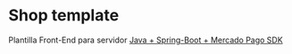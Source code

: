 # Shop template

Plantilla Front-End para servidor [Java + Spring-Boot + Mercado Pago SDK](https://github.com/flipps12/backend-shop-microservice-v1)


